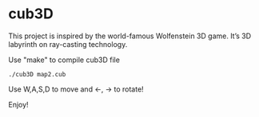 # cub3D
This project is inspired by the world-famous Wolfenstein 3D game. It’s 3D labyrinth on ray-casting technology.

Use "make" to compile cub3D file

```
./cub3D map2.cub
```
Use W,A,S,D to move and ←, → to rotate!

Enjoy!
